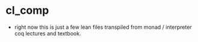 # cl_comp

- right now this is just a few lean files transpiled from monad / interpreter coq lectures and textbook.
